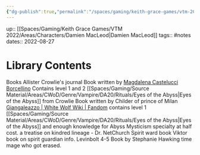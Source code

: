 ```yaml
---
{"dg-publish":true,"permalink":"/spaces/gaming/keith-grace-games/vtm-2022/areas/notes/library-contents/","dgHomeLink":true,"dgPassFrontmatter":true}
---
```


up:: [[Spaces/Gaming/Keith Grace Games/VTM 2022/Areas/Characters/Damien MacLeod|Damien MacLeod]]
tags:: #notes
dates:: 2022-08-27

# Library Contents
Books
Allister Crowlie's journal
Book written by [Magdalena Castelucci Borcellino](https://whitewolf.fandom.com/wiki/Magdalena_Castelucci_Borcellino)  Contains level 1 and 2 [[Spaces/Gaming/Source Material/Areas/CWoD/Genre/Vampire/DA20/Rituals/Eyes of the Abyss|Eyes of the Abyss]] from Crowlie
Book written by Childer of prince of Milan [Giangaleazzo | White Wolf Wiki | Fandom](https://whitewolf.fandom.com/wiki/Giangaleazzo) contains level 1 [[Spaces/Gaming/Source Material/Areas/CWoD/Genre/Vampire/DA20/Rituals/Eyes of the Abyss|Eyes of the Abyss]] and enough knowledge for Abyss Mysticism specialty at half cost.
a treatise on kindred lineage - Dr. NetChurch
Spirit ward book
Viktor book on spirit guardian info.
Levinbolt 4-5
Book by Stephanie Hawking time mage who got erased. 